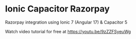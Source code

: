 # Ionic Capacitor Razorpay
 Razorpay integration using Ionic 7 (Angular 17) & Capacitor 5

 Watch video tutorial for free at https://youtu.be/9zZZFSyeuWg

